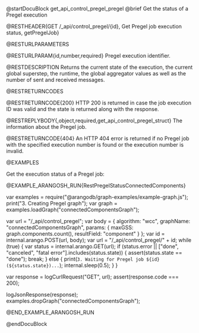 @startDocuBlock get_api_control_pregel_pregel
@brief Get the status of a Pregel execution

@RESTHEADER{GET /_api/control_pregel/{id}, Get Pregel job execution status, getPregelJob}

@RESTURLPARAMETERS

@RESTURLPARAM{id,number,required}
Pregel execution identifier.

@RESTDESCRIPTION
Returns the current state of the execution, the current global superstep, the
runtime, the global aggregator values as well as the number of sent and
received messages.

@RESTRETURNCODES

@RESTRETURNCODE{200}
HTTP 200 is returned in case the job execution ID was valid and the state is
returned along with the response.

@RESTREPLYBODY{,object,required,get_api_control_pregel_struct}
The information about the Pregel job.

@RESTRETURNCODE{404}
An HTTP 404 error is returned if no Pregel job with the specified execution number
is found or the execution number is invalid.

@EXAMPLES

Get the execution status of a Pregel job:

@EXAMPLE_ARANGOSH_RUN{RestPregelStatusConnectedComponents}

  var examples = require("@arangodb/graph-examples/example-graph.js");
  print("3. Creating Pregel graph");
  var graph = examples.loadGraph("connectedComponentsGraph");

  var url = "/_api/control_pregel";
  var body = {
    algorithm: "wcc",
    graphName: "connectedComponentsGraph",
    params: {
      maxGSS: graph.components.count(),
      resultField: "component"
    }
  };
  var id = internal.arango.POST(url, body);
  var url = "/_api/control_pregel/" + id;
  while (true) {
    var status = internal.arango.GET(url);
    if (status.error || ["done", "canceled", "fatal error"].includes(status.state)) {
      assert(status.state == "done");
      break;
    } else {
      print(`3. Waiting for Pregel job ${id} (${status.state})...`);
      internal.sleep(0.5);
    }
  }

  var response = logCurlRequest("GET", url);
  assert(response.code === 200);

  logJsonResponse(response);
  examples.dropGraph("connectedComponentsGraph");

@END_EXAMPLE_ARANGOSH_RUN

@endDocuBlock

